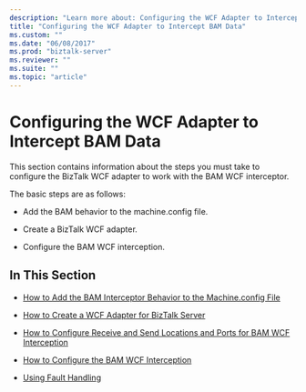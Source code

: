 ```yaml
---
description: "Learn more about: Configuring the WCF Adapter to Intercept BAM Data"
title: "Configuring the WCF Adapter to Intercept BAM Data"
ms.custom: ""
ms.date: "06/08/2017"
ms.prod: "biztalk-server"
ms.reviewer: ""
ms.suite: ""
ms.topic: "article"
---
```

# Configuring the WCF Adapter to Intercept BAM Data
This section contains information about the steps you must take to configure the BizTalk WCF adapter to work with the BAM WCF interceptor.  
  
 The basic steps are as follows:  
  
-   Add the BAM behavior to the machine.config file.  
  
-   Create a BizTalk WCF adapter.  
  
-   Configure the BAM WCF interception.  
  
## In This Section  
  
-   [How to Add the BAM Interceptor Behavior to the Machine.config File](../core/how-to-add-the-bam-interceptor-behavior-to-the-machine-config-file.md)  
  
-   [How to Create a WCF Adapter for BizTalk Server](../core/how-to-create-a-wcf-adapter-for-biztalk-server.md)  
  
-   [How to Configure Receive and Send Locations and Ports for BAM WCF Interception](../core/how-to-configure-receive-and-send-locations-and-ports-for-bam-wcf-interception.md)  
  
-   [How to Configure the BAM WCF Interception](../core/how-to-configure-the-bam-wcf-interception.md)  
  
-   [Using Fault Handling](../core/using-fault-handling.md)

